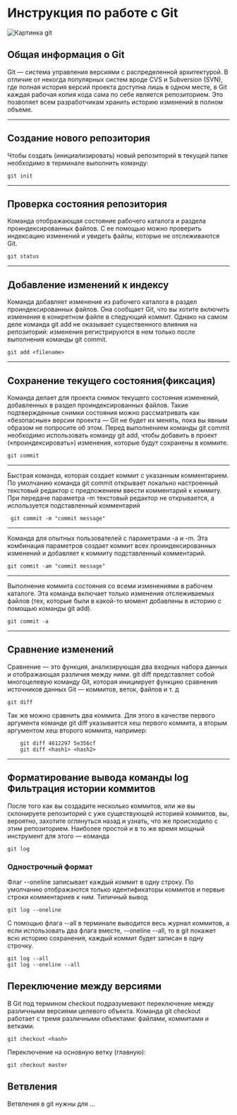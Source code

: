 # **Инструкция по работе с Git**

![Картинка git](git.jpg)

## Общая информация о Git

Git — система управления версиями с распределенной архитектурой. В отличие от некогда популярных систем вроде CVS и Subversion (SVN), где полная история версий проекта доступна лишь в одном месте, в Git каждая рабочая копия кода сама по себе является репозиторием. Это позволяет всем разработчикам хранить историю изменений в полном объеме.

___
## Создание нового репозитория

Чтобы создать (инициализировать) новый репозиторий в текущей папке необходимо в терминале выполнить команду:

    git init

___
## Проверка состояния репозитория

Команда отображающая состояние рабочего каталога и раздела проиндексированных файлов. С ее помощью можно проверить индексацию изменений и увидеть файлы, которые не отслеживаются Git. 

    git status

____
## Добавление изменений к индексу

Команда добавляет изменение из рабочего каталога в раздел проиндексированных файлов. Она сообщает Git, что вы хотите включить изменения в конкретном файле в следующий коммит. Однако на самом деле команда git add не оказывает существенного влияния на репозиторий: изменения регистрируются в нем только после выполнения команды git commit.
    
    git add <filename>

____
## Сохранение текущего состояния(фиксация)

Команда делает для проекта снимок текущего состояния изменений, добавленных в раздел проиндексированных файлов. Такие подтвержденные снимки состояния можно рассматривать как «безопасные» версии проекта — Git не будет их менять, пока вы явным образом не попросите об этом. Перед выполнением команды git commit необходимо использовать команду git add, чтобы добавить в проект («проиндексировать») изменения, которые будут сохранены в коммите. 

    git commit

___
Быстрая команда, которая создает коммит с указанным комментарием. По умолчанию команда git commit открывает локально настроенный текстовый редактор с предложением ввести комментарий к коммиту. При передаче параметра -m текстовый редактор не открывается, а используется подставленный комментарий

     git commit -m "commit message"

___
Команда для опытных пользователей с параметрами -a и -m. Эта комбинация параметров создает коммит всех проиндексированных изменений и добавляет к коммиту подставленный комментарий.
    
    git commit -am "commit message"

___
Выполнение коммита состояния со всеми изменениями в рабочем каталоге. Эта команда включает только изменения отслеживаемых файлов (тех, которые были в какой-то момент добавлены в историю с помощью команды git add).

    git commit -a

___

## Сравнение изменений


Сравнение — это функция, анализирующая два входных набора данных и отображающая различия между ними. git diff представляет собой многоцелевую команду Git, которая инициирует функцию сравнения источников данных Git — коммитов, веток, файлов и т. д

    git diff


Так же можно сравнить два коммита. Для этого в качестве первого аргумента команде git diff указывается хеш первого коммита, а вторым аргументом хеш второго коммита, например:

        git diff 4612297 5e356cf
        git diff <hash1> <hash2>

___
## Форматирование вывода команды log Фильтрация истории коммитов

После того как вы создадите несколько коммитов, или же вы склонируете репозиторий с уже существующей историей коммитов, вы, вероятно, захотите оглянуться назад и узнать, что же происходило с этим репозиторием. Наиболее простой и в то же время мощный инструмент для этого — команда 

    git log

### Однострочный формат

Флаг --oneline записывает каждый коммит в одну строку. По умолчанию отображаются только идентификаторы коммитов и первые строки комментариев к ним. Типичный вывод

    git log --oneline

C помощью флага --all в терминале выводится весь журнал коммитов, а если использовать два флага вместе, --oneline --all, то в git покажет всю историю сохранения, каждый коммит будет записан в одну строчку.

    git log --all
    git log --oneline --all

## Переключение между версиями

В Git под термином checkout подразумевают переключение между различными версиями целевого объекта. Команда git checkout работает с тремя различными объектами: файлами, коммитами и ветками.

    git checkout <hash>

Переключение на основную ветку (главную):
    
    git checkout master

## Ветвления

Ветвления в git нужны для ...